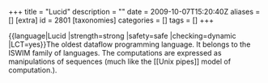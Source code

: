 +++
title = "Lucid"
description = ""
date = 2009-10-07T15:20:40Z
aliases = []
[extra]
id = 2801
[taxonomies]
categories = []
tags = []
+++

{{language|Lucid
|strength=strong
|safety=safe
|checking=dynamic
|LCT=yes}}The oldest dataflow programming language. It belongs to the ISWIM family of languages. The computations are expressed as manipulations of sequences (much like the [[Unix pipes]] model of computation.).
